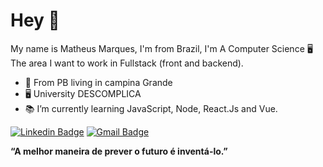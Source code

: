 # Hey 👋

My name is Matheus Marques, I'm from Brazil, I'm A  Computer Science 🖥️ <br />
The area I want to work in Fullstack (front and backend).

- 📍 From PB living in campina Grande
- 🖥️ University DESCOMPLICA
- 📚 I’m currently learning JavaScript, Node, React.Js and Vue.

[![Linkedin Badge](https://img.shields.io/badge/-Maheus%20Marques-6633cc?style=flat-square&logo=Linkedin&logoColor=white&link=https://www.linkedin.com/in/matheus-marquesdev/)](https://www.linkedin.com/in/matheus-marquesdev/) [![Gmail Badge](https://img.shields.io/badge/-marquesdev258@gmail.com-6633cc?style=flat-square&logo=Gmail&logoColor=white&link=mailto:diego.schell.f@gmail.com)](mailto:marquesdev258@gmail.com)

**“A melhor maneira de prever o futuro é inventá-lo.”**




<!---
- 👋  Hi, I’m Matheus Marques;
- 💻  I am studying Information Systems; 
- 📕   I’m currently learning Javascript and Python;
- 🎯  The area I want to work in backend;
- 📫  I live in Brazil, Paraíba;
- ✉️  How to reach me: matheusmarquesaraujo53@gmail.com;
- 🔗 Linkedin: https://www.linkedin.com/in/matheus-marquesdev/ 

matheus258/matheus258 is a ✨ special ✨ repository because its `README.md` (this file) appears on your GitHub profile.
You can click the Preview link to take a look at your changes.
--->
